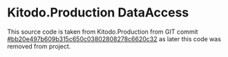 Kitodo.Production DataAccess
============================

This source code is taken from Kitodo.Production from GIT commit [#bb20e497b609b315c650c03802808278c6620c32](https://github.com/kitodo/kitodo-production/tree/bb20e497b609b315c650c03802808278c6620c32/Kitodo-DataAccess) as later this code was removed from project.
